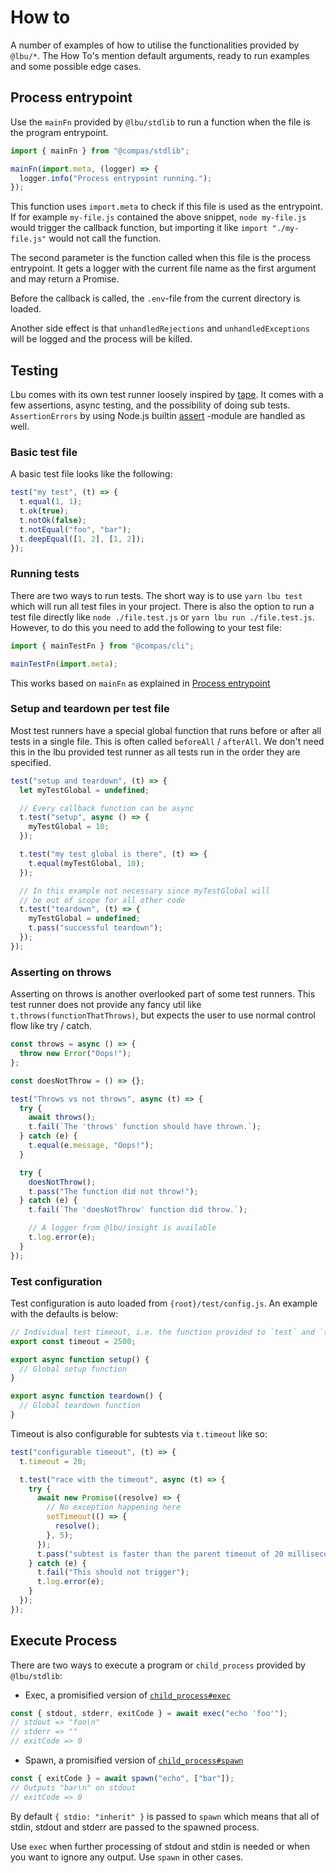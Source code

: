 # How to

A number of examples of how to utilise the functionalities provided by `@lbu/*`.
The How To's mention default arguments, ready to run examples and some possible
edge cases.

## Process entrypoint

Use the `mainFn` provided by `@lbu/stdlib` to run a function when the file is
the program entrypoint.

<!-- howto-entrypoint -->

```js
import { mainFn } from "@compas/stdlib";

mainFn(import.meta, (logger) => {
  logger.info("Process entrypoint running.");
});
```

<!-- howto-entrypoint -->

This function uses `import.meta` to check if this file is used as the
entrypoint. If for example `my-file.js` contained the above snippet,
`node my-file.js` would trigger the callback function, but importing it like
`import "./my-file.js"` would not call the function.

The second parameter is the function called when this file is the process
entrypoint. It gets a logger with the current file name as the first argument
and may return a Promise.

Before the callback is called, the `.env`-file from the current directory is
loaded.

Another side effect is that `unhandledRejections` and `unhandledExceptions` will
be logged and the process will be killed.

## Testing

Lbu comes with its own test runner loosely inspired by
[tape](https://github.com/substack/tape). It comes with a few assertions, async
testing, and the possibility of doing sub tests. `AssertionErrors` by using
Node.js builtin [assert](https://nodejs.org/api/assert.html) -module are handled
as well.

### Basic test file

A basic test file looks like the following:

<!-- howto-test-basic -->

```js
test("my test", (t) => {
  t.equal(1, 1);
  t.ok(true);
  t.notOk(false);
  t.notEqual("foo", "bar");
  t.deepEqual([1, 2], [1, 2]);
});
```

<!-- howto-test-basic -->

### Running tests

There are two ways to run tests. The short way is to use `yarn lbu test` which
will run all test files in your project. There is also the option to run a test
file directly like `node ./file.test.js` or `yarn lbu run ./file.test.js`.
However, to do this you need to add the following to your test file:

```js
import { mainTestFn } from "@compas/cli";

mainTestFn(import.meta);
```

This works based on `mainFn` as explained in
[Process entrypoint](#process-entrypoint)

### Setup and teardown per test file

Most test runners have a special global function that runs before or after all
tests in a single file. This is often called `beforeAll` / `afterAll`. We don't
need this in the lbu provided test runner as all tests run in the order they are
specified.

<!-- howto-test-setup-teardown -->

```js
test("setup and teardown", (t) => {
  let myTestGlobal = undefined;

  // Every callback function can be async
  t.test("setup", async () => {
    myTestGlobal = 10;
  });

  t.test("my test global is there", (t) => {
    t.equal(myTestGlobal, 10);
  });

  // In this example not necessary since myTestGlobal will
  // be out of scope for all other code
  t.test("teardown", (t) => {
    myTestGlobal = undefined;
    t.pass("successful teardown");
  });
});
```

<!-- howto-test-setup-teardown -->

### Asserting on throws

Asserting on throws is another overlooked part of some test runners. This test
runner does not provide any fancy util like `t.throws(functionThatThrows)`, but
expects the user to use normal control flow like try / catch.

<!-- howto-test-pass-fail -->

```js
const throws = async () => {
  throw new Error("Oops!");
};

const doesNotThrow = () => {};

test("Throws vs not throws", async (t) => {
  try {
    await throws();
    t.fail(`The 'throws' function should have thrown.`);
  } catch (e) {
    t.equal(e.message, "Oops!");
  }

  try {
    doesNotThrow();
    t.pass("The function did not throw!");
  } catch (e) {
    t.fail(`The 'doesNotThrow' function did throw.`);

    // A logger from @lbu/insight is available
    t.log.error(e);
  }
});
```

<!-- howto-test-pass-fail -->

### Test configuration

Test configuration is auto loaded from `{root}/test/config.js`. An example with
the defaults is below:

```js
// Individual test timeout, i.e. the function provided to `test` and `t.test`
export const timeout = 2500;

export async function setup() {
  // Global setup function
}

export async function teardown() {
  // Global teardown function
}
```

Timeout is also configurable for subtests via `t.timeout` like so:

<!-- howto-test-timeout -->

```js
test("configurable timeout", (t) => {
  t.timeout = 20;

  t.test("race with the timeout", async (t) => {
    try {
      await new Promise((resolve) => {
        // No exception happening here
        setTimeout(() => {
          resolve();
        }, 5);
      });
      t.pass("subtest is faster than the parent timeout of 20 milliseconds");
    } catch (e) {
      t.fail("This should not trigger");
      t.log.error(e);
    }
  });
});
```

<!-- howto-test-timeout -->

## Execute Process

There are two ways to execute a program or `child_process` provided by
`@lbu/stdlib`:

- Exec, a promisified version of
  [`child_process#exec`](https://nodejs.org/api/child_process.html#child_process_child_process_exec_command_options_callback)

<!-- howto-exec -->

```js
const { stdout, stderr, exitCode } = await exec("echo 'foo'");
// stdout => "foo\n"
// stderr => ""
// exitCode => 0
```

<!-- howto-exec -->

- Spawn, a promisified version of
  [`child_process#spawn`](https://nodejs.org/api/child_process.html#child_process_child_process_spawn_command_args_options)

<!-- howto-spawn -->

```js
const { exitCode } = await spawn("echo", ["bar"]);
// Outputs "bar\n" on stdout
// exitCode => 0
```

<!-- howto-spawn -->

By default `{ stdio: "inherit" }` is passed to `spawn` which means that all of
stdin, stdout and stderr are passed to the spawned process.

Use `exec` when further processing of stdout and stdin is needed or when you
want to ignore any output. Use `spawn` in other cases.
